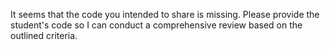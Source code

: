 It seems that the code you intended to share is missing. Please provide the student's code so I can conduct a comprehensive review based on the outlined criteria.